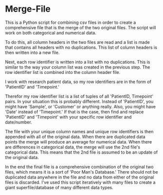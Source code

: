 # Merge-File
This is a Python script for combining csv files in order to create a comprehensive file that is the merge of the two original files.
The script will work on both categorical and numerical data.

To do this, all column headers in the two files are read and a list is made that contains all headers with no duplications. 
This list of column headers is then written into a new file.

Next, each row identifier is written into a list with no duplications. 
This is similar to the way your column list was created in the previous step.
The row identifier list is combined into the column header file.

I work with research patient data, so my row identifiers are in the form of 'PatientID' and 'Timepoint.' 

Therefor my row identifier list is a list of tuples of all 'PatientID, Timepoint' pairs.
In your situation this is probably different. Instead of 'PatientID', you might have 'Sample', or 'Customer' or anything really. 
Also, you might have 'Date' instead of 'Timepoint.'
If that is the case, then find and replace 'PatientID' and 'Timepoint' with your specific row identifier and date/number.

The file with your unique column names and unique row identifiers is then appended with all of the original data.
When there are duplicated data points the merge will produce an average for numerical data.
When there are differences in categorical data, the merge will use the 2nd file's categorical data. 
This means that the 2nd file is assumed to be an update of the original data.

In the end the final file is a comprehensive combination of the original two files, which means it is a sort of 'Poor Man's Database.'
There should not be duplicated data anywhere in the file and no data from either of the original files is discarded.
I've used this script iteratively with many files to create a giant superfile/database of many different data types.
